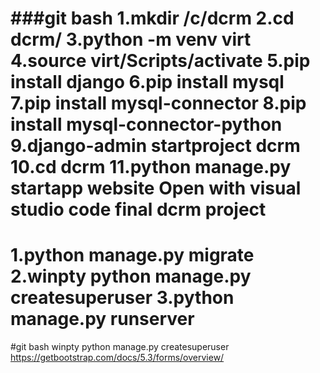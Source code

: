 ###git bash
1.mkdir /c/dcrm
2.cd dcrm/
3.python -m venv virt
4.source virt/Scripts/activate
5.pip install django
6.pip install mysql
7.pip install mysql-connector
8.pip install mysql-connector-python
9.django-admin startproject dcrm
10.cd dcrm
11.python manage.py startapp website
Open with visual studio code final dcrm project
=================================================
1.python manage.py migrate
2.winpty python manage.py createsuperuser
3.python manage.py runserver
=================================================
#git bash
winpty python manage.py createsuperuser
https://getbootstrap.com/docs/5.3/forms/overview/
